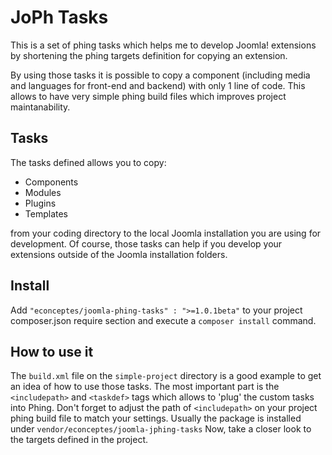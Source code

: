 # JoPh Tasks

This is a set of phing tasks which helps me to develop Joomla! extensions by shortening the phing targets definition
for copying an extension.

By using those tasks it is possible to copy a component (including media and languages for front-end and backend)
with only 1 line of code. This allows to have very simple phing build files which improves project maintanability.

## Tasks

The tasks defined allows you to copy:

* Components
* Modules
* Plugins
* Templates

from your coding directory to the local Joomla installation you are using for development. Of course, those tasks
can help if you develop your extensions outside of the Joomla installation folders.

## Install

Add ```"econceptes/joomla-phing-tasks" : ">=1.0.1beta"``` to your project composer.json require section and execute a
```composer install``` command.

## How to use it

The ```build.xml``` file on the ```simple-project``` directory is a good example to get an idea of how to use those tasks.
The most important part is the ```<includepath>``` and ```<taskdef>``` tags which allows to 'plug' the custom tasks into Phing.
Don't forget to adjust the path of ```<includepath>``` on your project phing build file to match your settings. Usually
the package is installed under ```vendor/econceptes/joomla-jphing-tasks```
Now, take a closer look to the targets defined in the project.
